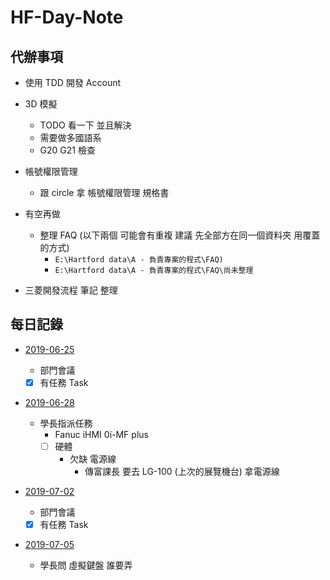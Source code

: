 # HF-Day-Note

## 代辦事項

- 使用 TDD 開發 Account

- 3D 模擬

  - TODO 看一下 並且解決
  - 需要做多國語系
  - G20 G21 檢查

- 帳號權限管理

  - 跟 circle 拿 帳號權限管理 規格書

- 有空再做

  - 整理 FAQ (以下兩個 可能會有重複 建議 先全部方在同一個資料夾 用覆蓋的方式)
    - `E:\Hartford data\A - 負責專案的程式\FAQ)`
    - `E:\Hartford data\A - 負責專案的程式\FAQ\尚未整理`

- 三菱開發流程 筆記 整理

## 每日記錄

- [2019-06-25](./2019-06/25.md)

  - 部門會議
  - [x] 有任務 Task

- [2019-06-28](./2019-06/28.md)

  - 學長指派任務
    - Fanuc iHMI 0i-MF plus
    - [ ] 硬體
      - 欠缺 電源線
        - 傳富課長 要去 LG-100 (上次的展覽機台) 拿電源線

- [2019-07-02](./2019-07/02.md)

  - 部門會議
  - [x] 有任務 Task

- [2019-07-05](./2019-07/05.md)
  - 學長問 虛擬鍵盤 誰要弄
